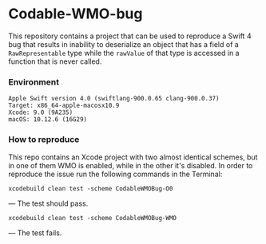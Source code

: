 # Codable-WMO-bug

This repository contains a project that can be used to reproduce a Swift 4 bug that results in inability to deserialize an object that has a field of a `RawRepresentable` type while the `rawValue` of that type is accessed in a function that is never called.

### Environment
```
Apple Swift version 4.0 (swiftlang-900.0.65 clang-900.0.37)
Target: x86_64-apple-macosx10.9
Xcode: 9.0 (9A235)
macOS: 10.12.6 (16G29)
```

### How to reproduce

This repo contains an Xcode project with two almost identical schemes, but in one of them WMO is enabled, while in the other it's disabled. In order to reproduce the issue run the following commands in the Terminal:

```
xcodebuild clean test -scheme CodableWMOBug-O0
```
— The test should pass.

```
xcodebuild clean test -scheme CodableWMOBug-WMO
```
— The test fails.
